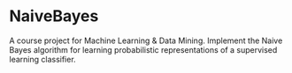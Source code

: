 # NaiveBayes
A course project for Machine Learning & Data Mining.
Implement the Naive Bayes algorithm for learning probabilistic representations of a supervised learning classifier.
